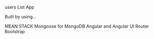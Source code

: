 users List App

Built by using...

MEAN STACK
Mongoose for MongoDB
Angular and Angular UI Router
Bootstrap